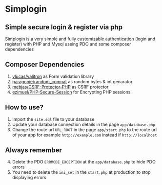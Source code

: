 # Simplogin

## Simple secure login & register via php

Simplogin is a very simple and fully customizable authentication (login and register) with PHP and Mysql useing PDO and some composer dependencies

## Composer Dependencies

1.  [vlucas/valitron](https://github.com/vlucas/valitron) as Form validation library
2.  [paragonie/random_compat](https://github.com/paragonie/random_compat) as random bytes & int genarator
3.  [mebjas/CSRF-Protector-PHP](https://github.com/mebjas/CSRF-Protector-PHP) as CSRF protector
4.  [ezimuel/PHP-Secure-Session](https://github.com/ezimuel/PHP-Secure-Session) for Encrypting PHP sessions


## How to use?

1.  Import the `site.sql` file to your database
2.  Update your database connection details in the page `app/database.php`
3.  Change the route url `URL_ROOT` in the page `app/start.php` to the route url of your app for example
    `http://example.com` instead if `http://localhost`

## Always remember
4.  Delete the PDO `ERRMODE_EXCEPTION` at the `app/database.php` to hide PDO errors
5.  You need to delete the `ini_set` in the `start.php` at production to stop displaying errors

